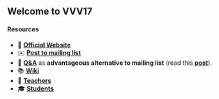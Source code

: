 ## Welcome to VVV17

#### Resources
- 🏫 [**Official Website**](http://icub.org/winterschool)
- ✉️ [**Post to mailing list**](mailto:vvv17@icub.iit.it)
- 👋 [**Q&A**](https://gihub.com/vvv-school/vvv17/issues) as **advantageous alternative to mailing list** (read this [**post**](https://github.com/robotology/QA/issues/118)).
- 📚 [**Wiki**](https://gihub.com/vvv-school/vvv17/wiki)
- 👤 [**Teachers**](./teachers.md)
- 🎓 [**Students**](./students.md)
